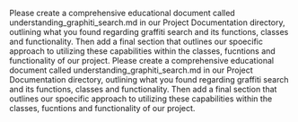 Please create a comprehensive educational document called
understanding_graphiti_search.md in our Project Documentation directory,
outlining what you found regarding graffiti search and its functions, classes
and functionality. Then add a final section that outlines our spoecific approach
to utilizing these capabilities within the classes, fucntions and functionality
of our project. Please create a comprehensive educational document called
understanding_graphiti_search.md in our Project Documentation directory,
outlining what you found regarding graffiti search and its functions, classes
and functionality. Then add a final section that outlines our spoecific approach
to utilizing these capabilities within the classes, fucntions and functionality
of our project.
